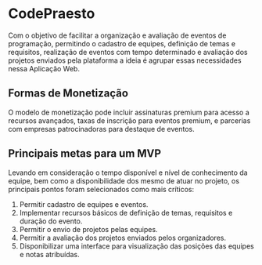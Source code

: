 # CodePraesto

Com o objetivo de facilitar a organização e avaliação de eventos de programação, permitindo o cadastro de equipes, definição de temas e requisitos, realização de eventos com tempo determinado e avaliação dos projetos enviados pela plataforma a ideia é agrupar essas necessidades nessa Aplicação Web.

## Formas de Monetização

O modelo de monetização pode incluir assinaturas premium para acesso a recursos avançados, taxas de inscrição para eventos premium, e parcerias com empresas patrocinadoras para destaque de eventos.

## Principais metas para um MVP

Levando em consideração o tempo disponível e nível de conhecimento da equipe, bem como a disponibilidade dos mesmo de atuar no projeto, os principais pontos foram selecionados como mais críticos:

1. Permitir cadastro de equipes e eventos.
2. Implementar recursos básicos de definição de temas, requisitos e duração do evento.
3. Permitir o envio de projetos pelas equipes.
4. Permitir a avaliação dos projetos enviados pelos organizadores.
6. Disponibilizar uma interface para visualização das posições das equipes e notas atribuídas.
